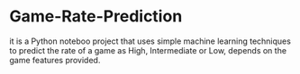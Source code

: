 # Game-Rate-Prediction
it is a Python noteboo project that uses simple machine learning techniques to predict the rate of a game as High, Intermediate or Low, depends on the game features provided.
